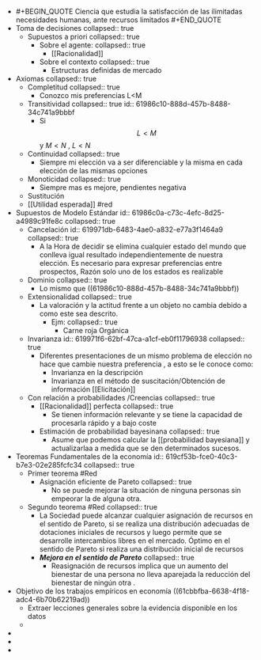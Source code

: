 - #+BEGIN_QUOTE
  Ciencia que estudia la satisfacción de las ilimitadas necesidades humanas, ante recursos limitados
  #+END_QUOTE
- Toma de decisiones
  collapsed:: true
	- Supuestos a priori
	  collapsed:: true
		- Sobre el agente: 
		  collapsed:: true
			- [[Racionalidad]]
		- Sobre el contexto 
		  collapsed:: true
			- Estructuras definidas de mercado
- Axiomas
  collapsed:: true
	- Completitud
	  collapsed:: true
		- Conozco mis preferencias  L<M
	- Transitividad
	  collapsed:: true
	  id:: 61986c10-888d-457b-8488-34c741a9bbbf
		- Si $$L<M$$ y $M<N$ , $L<N$
	- Continuidad
	  collapsed:: true
		- Siempre mi elección va  a ser diferenciable y la misma en  cada elección de las mismas opciones
	- Monoticidad
	  collapsed:: true
		- Siempre mas es mejore, pendientes negativa
	- Sustitución
	- [[Utilidad esperada]] #red
- Supuestos de Modelo Estándar
  id:: 61986c0a-c73c-4efc-8d25-a4989c91fe8c
  collapsed:: true
	- [](#1.) Cancelación
	  id:: 619971db-6483-4ae0-a832-e77a3f1464a9
	  collapsed:: true
		- A la Hora de decidir se elimina cualquier estado  del mundo que conlleva igual resultado independientemente de nuestra elección. Es necesario para expresar preferencias entre prospectos, Razón solo uno de los estados es realizable
	- [](#2.)Dominio
	  collapsed:: true
		- Lo mismo que ((61986c10-888d-457b-8488-34c741a9bbbf))
	- [](#3.) Extensionalidad
	  collapsed:: true
		- La valoración y  la actitud frente a un objeto no cambia debido a como este sea descrito.
			- Ejm:
			  collapsed:: true
				- Carne roja Orgánica
	- [](#4.) Invarianza
	  id:: 619971f6-62bf-47ca-a1cf-eb0f11796938
	  collapsed:: true
		- Diferentes presentaciones de un mismo problema de elección no hace que cambie nuestra preferencia , a esto se le conoce como:
			- Invarianza en la descripción
			- Invarianza en el método de suscitación/Obtención de información [[Elicitación]]
	- [](#5.) Con relación a probabilidades /Creencias
	  collapsed:: true
		- [[Racionalidad]]  perfecta
		  collapsed:: true
			- Se tienen información relevante y se tiene la capacidad de procesarla rápido y a bajo coste
		- Estimación de probabilidad bayesinana 
		  collapsed:: true
			- Asume que podemos calcular la  [[probabilidad bayesiana]]  y actualizarlaa a medida que se den determinados sucesos.
- Teoremas Fundamentales de la economía
  id:: 619cf53b-fce0-40c3-b7e3-02e285fcfc34
  collapsed:: true
	- Primer teorema #Red
		- Asignación eficiente de Pareto
		  collapsed:: true
			- No se puede mejorar la situación de ninguna personas sin empeorar la de alguna otra.
	- Segundo teorema #Red
	  collapsed:: true
		- La Sociedad puede alcanzar cualquier asignación de recursos en el sentido de Pareto, si se realiza una distribución adecuadas de dotaciones iniciales de recursos y luego permite que se desarrolle  intercambios libres en el mercado. Óptimo en el sentido de Pareto si realiza una distribución inicial de recursos
		- ***Mejora en el sentido de Pareto***
		  collapsed:: true
			- Reasignación de recursos implica que un aumento del bienestar de una persona no lleva aparejada la reducción del bienestar de ningún otra .
- Objetivo de los trabajos empíricos en economía ((61cbbfba-6638-4f18-adc4-6b70b62219ad))
	- Extraer lecciones generales sobre la evidencia disponible en los datos
	-
-
-
-